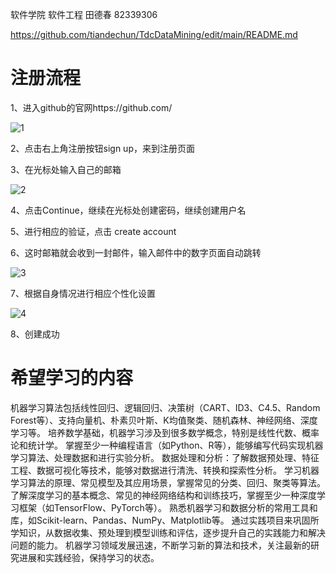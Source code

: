 软件学院 软件工程 田德春 82339306

https://github.com/tiandechun/TdcDataMining/edit/main/README.md
# 注册流程

1、进入github的官网https://github.com/

![1](https://img-blog.csdnimg.cn/img_convert/5942d91478c81c30b9109b51f25be54d.png) 

2、点击右上角注册按钮sign up，来到注册页面

3、在光标处输入自己的邮箱

![2](https://img-blog.csdnimg.cn/img_convert/4a4df5bd0a2c340b418f7f6073ccee2d.png)

4、点击Continue，继续在光标处创建密码，继续创建用户名

5、进行相应的验证，点击 create account 

6、这时邮箱就会收到一封邮件，输入邮件中的数字页面自动跳转

![3](https://img-blog.csdnimg.cn/25b20ac4d0994b45a535443f5593cfda.png)

7、根据自身情况进行相应个性化设置

![4](https://img-blog.csdnimg.cn/118a769bcbb44a09897cf8e6a36250d5.png)

8、创建成功
# 希望学习的内容
机器学习算法包括线性回归、逻辑回归、决策树（CART、ID3、C4.5、Random Forest等）、支持向量机、朴素贝叶斯、K均值聚类、随机森林、神经网络、深度学习等。
培养数学基础，机器学习涉及到很多数学概念，特别是线性代数、概率论和统计学。
掌握至少一种编程语言（如Python、R等），能够编写代码实现机器学习算法、处理数据和进行实验分析。
数据处理和分析：了解数据预处理、特征工程、数据可视化等技术，能够对数据进行清洗、转换和探索性分析。
学习机器学习算法的原理、常见模型及其应用场景，掌握常见的分类、回归、聚类等算法。
了解深度学习的基本概念、常见的神经网络结构和训练技巧，掌握至少一种深度学习框架（如TensorFlow、PyTorch等）。
熟悉机器学习和数据分析的常用工具和库，如Scikit-learn、Pandas、NumPy、Matplotlib等。
通过实践项目来巩固所学知识，从数据收集、预处理到模型训练和评估，逐步提升自己的实践能力和解决问题的能力。
机器学习领域发展迅速，不断学习新的算法和技术，关注最新的研究进展和实践经验，保持学习的状态。
